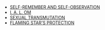 * [SELF-REMEMBER AND SELF-OBSERVATION](./selfremember.html#text)
* [I. A. L. OM](./ialom.html#text)
* [SEXUAL TRANSMUTATION](./transmutation.html#text)
* [FLAMING STAR'S PROTECTION](./tetragrammaton.html#text)
